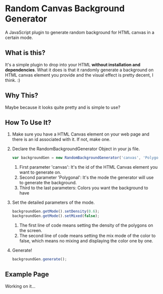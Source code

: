 # Random Canvas Background Generator

A JavaScript plugin to generate random background for HTML canvas in a certain mode.

## What is this?

It's a simple plugin to drop into your HTML **without installation and dependencies**. What it does is that it randomly generate a background on HTML canvas element you provide and the visual effect is pretty decent, I think. :)

## Why This?

Maybe because it looks quite pretty and is simple to use?

## How To Use It?
1. Make sure you have a HTML Canvas element on your web page and there is an id associated with it. If not, make one.
2. Declare the RandomBackgroundGenerator Object in your js file.
    ```javascript
    var backgroundGen = new RandomBackgroundGenerator('canvas', 'Polygonal','#AEA8D3', '#663399', '#BE90D4', '#E4F1FE');
    ```
    1) First parameter 'canvas': It's the id of the HTML Canvas element you want to generate on.
    2) Second parameter 'Polygonal': It's the mode the generator will use to generate the background.
    3) Third to the last parameters: Colors you want the background to have

3. Set the detailed parameters of the mode.
    ```javascript
    backgroundGen.getMode().setDensity(0.6);
    backgroundGen.getMode().setMixed(false);
    ```
    1) The first line of code means setting the density of the polygons on the screen.
    2) The second line of code means setting the mix mode of the color to false, which means no mixing and displaying the color one by one.

4. Generate!
    ```javascript
    backgroundGen.generate();
    ```

## Example Page

Working on it...
